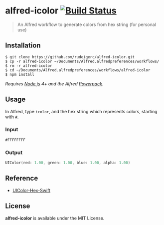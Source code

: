 # alfred-icolor [![Build Status](https://travis-ci.org/rudeigerc/alfred-icolor.svg?branch=master)](https://travis-ci.org/rudeigerc/alfred-icolor)

>  An Alfred workflow to generate colors from hex string (for personal use)


## Installation

```
$ git clone https://github.com/rudeigerc/alfred-icolor.git
$ cp -r alfred-icolor ~/Documents/Alfred.alfredpreferences/workflows/
$ rm -r alfred-icolor
$ cd ~/Documents/Alfred.alfredpreferences/workflows/alfred-icolor
$ npm install
```

*Requires [Node.js](https://nodejs.org) 4+ and the Alfred [Powerpack](https://www.alfredapp.com/powerpack/).*


## Usage

In Alfred, type `icolor`, and the hex string which represents colors, starting with `#`.

### Input
```
#FFFFFFFF
```

### Output
```swift
UIColor(red: 1.00, green: 1.00, blue: 1.00, alpha: 1.00)
```

## Reference

- [UIColor-Hex-Swift](https://github.com/yeahdongcn/UIColor-Hex-Swift)

## License

**alfred-icolor** is available under the MIT License.

